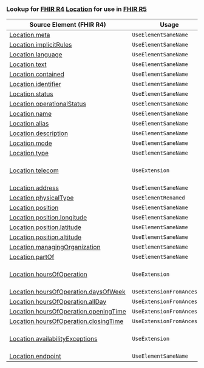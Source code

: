 ### Lookup for [FHIR R4](https://hl7.org/fhir/R4/) [Location](https://hl7.org/fhir/R4/Location.html) for use in [FHIR R5](https://hl7.org/fhir/R5/)

| Source Element (FHIR R4) | Usage | Target |
| -------------- | ----- | ------ |
| [Location.meta](https://hl7.org/fhir/R4/Location.html#resource) | `UseElementSameName` | [Location.meta](https://hl7.org/fhir/R5/Location.html#resource) |
| [Location.implicitRules](https://hl7.org/fhir/R4/Location.html#resource) | `UseElementSameName` | [Location.implicitRules](https://hl7.org/fhir/R5/Location.html#resource) |
| [Location.language](https://hl7.org/fhir/R4/Location.html#resource) | `UseElementSameName` | [Location.language](https://hl7.org/fhir/R5/Location.html#resource) |
| [Location.text](https://hl7.org/fhir/R4/Location.html#resource) | `UseElementSameName` | [Location.text](https://hl7.org/fhir/R5/Location.html#resource) |
| [Location.contained](https://hl7.org/fhir/R4/Location.html#resource) | `UseElementSameName` | [Location.contained](https://hl7.org/fhir/R5/Location.html#resource) |
| [Location.identifier](https://hl7.org/fhir/R4/Location.html#resource) | `UseElementSameName` | [Location.identifier](https://hl7.org/fhir/R5/Location.html#resource) |
| [Location.status](https://hl7.org/fhir/R4/Location.html#resource) | `UseElementSameName` | [Location.status](https://hl7.org/fhir/R5/Location.html#resource) |
| [Location.operationalStatus](https://hl7.org/fhir/R4/Location.html#resource) | `UseElementSameName` | [Location.operationalStatus](https://hl7.org/fhir/R5/Location.html#resource) |
| [Location.name](https://hl7.org/fhir/R4/Location.html#resource) | `UseElementSameName` | [Location.name](https://hl7.org/fhir/R5/Location.html#resource) |
| [Location.alias](https://hl7.org/fhir/R4/Location.html#resource) | `UseElementSameName` | [Location.alias](https://hl7.org/fhir/R5/Location.html#resource) |
| [Location.description](https://hl7.org/fhir/R4/Location.html#resource) | `UseElementSameName` | [Location.description](https://hl7.org/fhir/R5/Location.html#resource) |
| [Location.mode](https://hl7.org/fhir/R4/Location.html#resource) | `UseElementSameName` | [Location.mode](https://hl7.org/fhir/R5/Location.html#resource) |
| [Location.type](https://hl7.org/fhir/R4/Location.html#resource) | `UseElementSameName` | [Location.type](https://hl7.org/fhir/R5/Location.html#resource) |
| [Location.telecom](https://hl7.org/fhir/R4/Location.html#resource) | `UseExtension` | [http://hl7.org/fhir/4.0/StructureDefinition/extension-Location.telecom](StructureDefinition-ext-R4-Location.telecom.html) |
| [Location.address](https://hl7.org/fhir/R4/Location.html#resource) | `UseElementSameName` | [Location.address](https://hl7.org/fhir/R5/Location.html#resource) |
| [Location.physicalType](https://hl7.org/fhir/R4/Location.html#resource) | `UseElementRenamed` | [Location.form](https://hl7.org/fhir/R5/Location.html#resource) |
| [Location.position](https://hl7.org/fhir/R4/Location.html#resource) | `UseElementSameName` | [Location.position](https://hl7.org/fhir/R5/Location.html#resource) |
| [Location.position.longitude](https://hl7.org/fhir/R4/Location.html#resource) | `UseElementSameName` | [Location.position.longitude](https://hl7.org/fhir/R5/Location.html#resource) |
| [Location.position.latitude](https://hl7.org/fhir/R4/Location.html#resource) | `UseElementSameName` | [Location.position.latitude](https://hl7.org/fhir/R5/Location.html#resource) |
| [Location.position.altitude](https://hl7.org/fhir/R4/Location.html#resource) | `UseElementSameName` | [Location.position.altitude](https://hl7.org/fhir/R5/Location.html#resource) |
| [Location.managingOrganization](https://hl7.org/fhir/R4/Location.html#resource) | `UseElementSameName` | [Location.managingOrganization](https://hl7.org/fhir/R5/Location.html#resource) |
| [Location.partOf](https://hl7.org/fhir/R4/Location.html#resource) | `UseElementSameName` | [Location.partOf](https://hl7.org/fhir/R5/Location.html#resource) |
| [Location.hoursOfOperation](https://hl7.org/fhir/R4/Location.html#resource) | `UseExtension` | [http://hl7.org/fhir/4.0/StructureDefinition/extension-Location.hoursOfOperation](StructureDefinition-ext-R4-Location.hoursOfOperation.html) |
| [Location.hoursOfOperation.daysOfWeek](https://hl7.org/fhir/R4/Location.html#resource) | `UseExtensionFromAncestor` | - |
| [Location.hoursOfOperation.allDay](https://hl7.org/fhir/R4/Location.html#resource) | `UseExtensionFromAncestor` | - |
| [Location.hoursOfOperation.openingTime](https://hl7.org/fhir/R4/Location.html#resource) | `UseExtensionFromAncestor` | - |
| [Location.hoursOfOperation.closingTime](https://hl7.org/fhir/R4/Location.html#resource) | `UseExtensionFromAncestor` | - |
| [Location.availabilityExceptions](https://hl7.org/fhir/R4/Location.html#resource) | `UseExtension` | [http://hl7.org/fhir/4.0/StructureDefinition/extension-Location.availabilityExceptions](StructureDefinition-ext-R4-Location.availabilityExceptions.html) |
| [Location.endpoint](https://hl7.org/fhir/R4/Location.html#resource) | `UseElementSameName` | [Location.endpoint](https://hl7.org/fhir/R5/Location.html#resource) |
